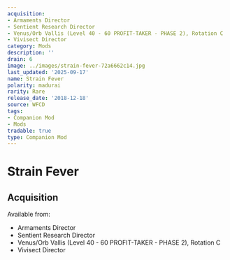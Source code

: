 ```yaml
---
acquisition:
- Armaments Director
- Sentient Research Director
- Venus/Orb Vallis (Level 40 - 60 PROFIT-TAKER - PHASE 2), Rotation C
- Vivisect Director
category: Mods
description: ''
drain: 6
image: ../images/strain-fever-72a6662c14.jpg
last_updated: '2025-09-17'
name: Strain Fever
polarity: madurai
rarity: Rare
release_date: '2018-12-18'
source: WFCD
tags:
- Companion Mod
- Mods
tradable: true
type: Companion Mod
---
```


# Strain Fever

## Acquisition

Available from:
- Armaments Director
- Sentient Research Director
- Venus/Orb Vallis (Level 40 - 60 PROFIT-TAKER - PHASE 2), Rotation C
- Vivisect Director

